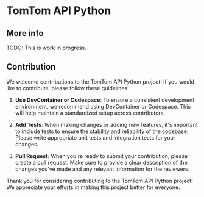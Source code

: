 # TomTom API Python

## More info

TODO: This is work in progress.

## Contribution

We welcome contributions to the TomTom API Python project! If you would like to contribute, please follow these guidelines:

1. **Use DevContainer or Codespace**: To ensure a consistent development environment, we recommend using DevContainer or Codespace. This will help maintain a standardized setup across contributors.

2. **Add Tests**: When making changes or adding new features, it's important to include tests to ensure the stability and reliability of the codebase. Please write appropriate unit tests and integration tests for your changes.

3. **Pull Request**: When you're ready to submit your contribution, please create a pull request. Make sure to provide a clear description of the changes you've made and any relevant information for the reviewers.

Thank you for considering contributing to the TomTom API Python project! We appreciate your efforts in making this project better for everyone.
